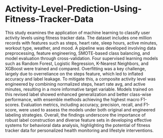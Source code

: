 # Activity-Level-Prediction-Using-Fitness-Tracker-Data
This study examines the application of machine learning to classify user activity levels using fitness tracker data. The dataset includes one million records with features such as steps, heart rate, sleep hours, active minutes, workout type, weather, and mood. A pipeline was developed
involving data preprocessing, feature engineering, SMOTE-based class balancing, and model evaluation through cross-validation. Four
supervised learning models such as Random Forest, Logistic Regression, K-Nearest Neighbors, and XGBoost were trained and compared. Overfitting
was a key challenge, largely due to overreliance on the steps feature, which led to inflated accuracy and label leakage. To mitigate
this, a composite activity level was engineered by combining normalized steps, heart rate avg, and active minutes, resulting in a
more informative target variable. Models trained on this revised label showed enhanced generalization and better class-wise performance, with
ensemble methods achieving the highest macro F1-scores. Evaluation metrics, including accuracy, precision, recall, and F1-score, were used to
assess the models under both original and engineered labeling strategies. Overall, the findings underscore the importance of robust label
construction and diverse feature sets in developing effective systems for behavioral data analysis, highlighting the potential of fitness tracker
data for personalized health monitoring and lifestyle interventions.

